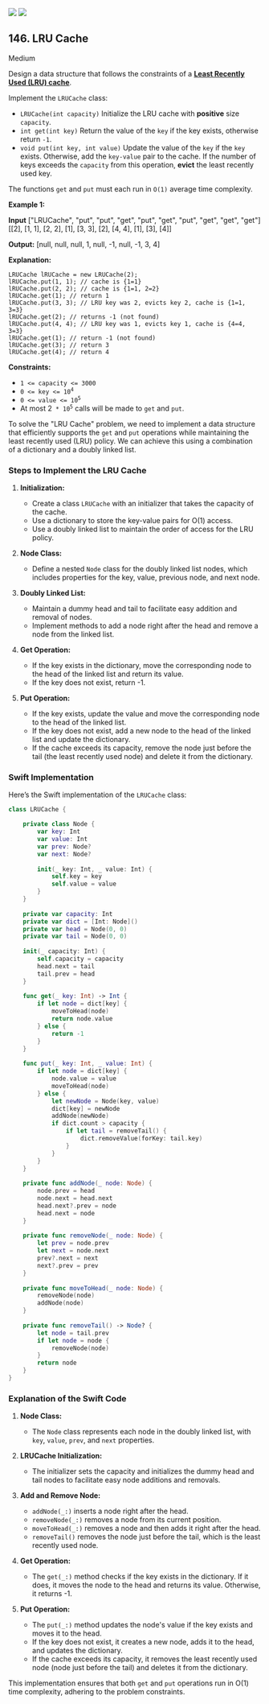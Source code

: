 [![](https://img.shields.io/github/stars/javadev/LeetCode-in-All?label=Stars&style=flat-square)](https://github.com/javadev/LeetCode-in-All)
[![](https://img.shields.io/github/forks/javadev/LeetCode-in-All?label=Fork%20me%20on%20GitHub%20&style=flat-square)](https://github.com/javadev/LeetCode-in-All/fork)

## 146\. LRU Cache

Medium

Design a data structure that follows the constraints of a **[Least Recently Used (LRU) cache](https://en.wikipedia.org/wiki/Cache_replacement_policies#LRU)**.

Implement the `LRUCache` class:

*   `LRUCache(int capacity)` Initialize the LRU cache with **positive** size `capacity`.
*   `int get(int key)` Return the value of the `key` if the key exists, otherwise return `-1`.
*   `void put(int key, int value)` Update the value of the `key` if the `key` exists. Otherwise, add the `key-value` pair to the cache. If the number of keys exceeds the `capacity` from this operation, **evict** the least recently used key.

The functions `get` and `put` must each run in `O(1)` average time complexity.

**Example 1:**

**Input** ["LRUCache", "put", "put", "get", "put", "get", "put", "get", "get", "get"] [[2], [1, 1], [2, 2], [1], [3, 3], [2], [4, 4], [1], [3], [4]]

**Output:** [null, null, null, 1, null, -1, null, -1, 3, 4]

**Explanation:**

    LRUCache lRUCache = new LRUCache(2);
    lRUCache.put(1, 1); // cache is {1=1}
    lRUCache.put(2, 2); // cache is {1=1, 2=2}
    lRUCache.get(1); // return 1
    lRUCache.put(3, 3); // LRU key was 2, evicts key 2, cache is {1=1, 3=3}
    lRUCache.get(2); // returns -1 (not found)
    lRUCache.put(4, 4); // LRU key was 1, evicts key 1, cache is {4=4, 3=3}
    lRUCache.get(1); // return -1 (not found)
    lRUCache.get(3); // return 3
    lRUCache.get(4); // return 4 

**Constraints:**

*   `1 <= capacity <= 3000`
*   <code>0 <= key <= 10<sup>4</sup></code>
*   <code>0 <= value <= 10<sup>5</sup></code>
*   At most 2<code> * 10<sup>5</sup></code> calls will be made to `get` and `put`.

To solve the "LRU Cache" problem, we need to implement a data structure that efficiently supports the `get` and `put` operations while maintaining the least recently used (LRU) policy. We can achieve this using a combination of a dictionary and a doubly linked list.

### Steps to Implement the LRU Cache

1. **Initialization:**
   - Create a class `LRUCache` with an initializer that takes the capacity of the cache.
   - Use a dictionary to store the key-value pairs for O(1) access.
   - Use a doubly linked list to maintain the order of access for the LRU policy.

2. **Node Class:**
   - Define a nested `Node` class for the doubly linked list nodes, which includes properties for the key, value, previous node, and next node.

3. **Doubly Linked List:**
   - Maintain a dummy head and tail to facilitate easy addition and removal of nodes.
   - Implement methods to add a node right after the head and remove a node from the linked list.

4. **Get Operation:**
   - If the key exists in the dictionary, move the corresponding node to the head of the linked list and return its value.
   - If the key does not exist, return -1.

5. **Put Operation:**
   - If the key exists, update the value and move the corresponding node to the head of the linked list.
   - If the key does not exist, add a new node to the head of the linked list and update the dictionary.
   - If the cache exceeds its capacity, remove the node just before the tail (the least recently used node) and delete it from the dictionary.

### Swift Implementation

Here’s the Swift implementation of the `LRUCache` class:

```swift
class LRUCache {

    private class Node {
        var key: Int
        var value: Int
        var prev: Node?
        var next: Node?
        
        init(_ key: Int, _ value: Int) {
            self.key = key
            self.value = value
        }
    }
    
    private var capacity: Int
    private var dict = [Int: Node]()
    private var head = Node(0, 0)
    private var tail = Node(0, 0)
    
    init(_ capacity: Int) {
        self.capacity = capacity
        head.next = tail
        tail.prev = head
    }
    
    func get(_ key: Int) -> Int {
        if let node = dict[key] {
            moveToHead(node)
            return node.value
        } else {
            return -1
        }
    }
    
    func put(_ key: Int, _ value: Int) {
        if let node = dict[key] {
            node.value = value
            moveToHead(node)
        } else {
            let newNode = Node(key, value)
            dict[key] = newNode
            addNode(newNode)
            if dict.count > capacity {
                if let tail = removeTail() {
                    dict.removeValue(forKey: tail.key)
                }
            }
        }
    }
    
    private func addNode(_ node: Node) {
        node.prev = head
        node.next = head.next
        head.next?.prev = node
        head.next = node
    }
    
    private func removeNode(_ node: Node) {
        let prev = node.prev
        let next = node.next
        prev?.next = next
        next?.prev = prev
    }
    
    private func moveToHead(_ node: Node) {
        removeNode(node)
        addNode(node)
    }
    
    private func removeTail() -> Node? {
        let node = tail.prev
        if let node = node {
            removeNode(node)
        }
        return node
    }
}
```

### Explanation of the Swift Code

1. **Node Class:**
   - The `Node` class represents each node in the doubly linked list, with `key`, `value`, `prev`, and `next` properties.

2. **LRUCache Initialization:**
   - The initializer sets the capacity and initializes the dummy head and tail nodes to facilitate easy node additions and removals.

3. **Add and Remove Node:**
   - `addNode(_:)` inserts a node right after the head.
   - `removeNode(_:)` removes a node from its current position.
   - `moveToHead(_:)` removes a node and then adds it right after the head.
   - `removeTail()` removes the node just before the tail, which is the least recently used node.

4. **Get Operation:**
   - The `get(_:)` method checks if the key exists in the dictionary. If it does, it moves the node to the head and returns its value. Otherwise, it returns -1.

5. **Put Operation:**
   - The `put(_:)` method updates the node's value if the key exists and moves it to the head.
   - If the key does not exist, it creates a new node, adds it to the head, and updates the dictionary.
   - If the cache exceeds its capacity, it removes the least recently used node (node just before the tail) and deletes it from the dictionary.

This implementation ensures that both `get` and `put` operations run in O(1) time complexity, adhering to the problem constraints.